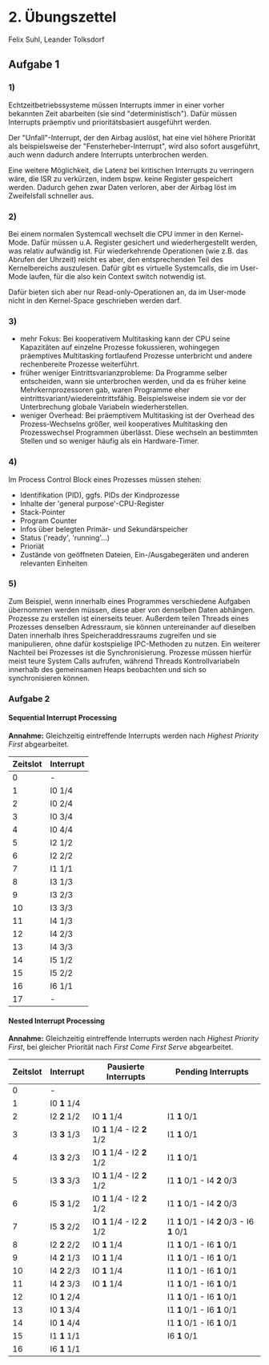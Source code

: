 # 2. Übungszettel

Felix Suhl, Leander Tolksdorf

## Aufgabe 1

### 1)
Echtzeitbetriebssysteme müssen Interrupts immer in einer vorher bekannten Zeit abarbeiten (sie sind "deterministisch"). Dafür müssen Interrupts präemptiv und prioritätsbasiert ausgeführt werden. 

Der "Unfall"-Interrupt, der den Airbag auslöst, hat eine viel höhere Priorität als beispielsweise der "Fensterheber-Interrupt", wird also sofort ausgeführt, auch wenn dadurch andere Interrupts unterbrochen werden. 

Eine weitere Möglichkeit, die Latenz bei kritischen Interrupts zu verringern wäre, die ISR zu verkürzen, indem bspw. keine Register gespeichert werden. Dadurch gehen zwar Daten verloren, aber der Airbag löst im Zweifelsfall schneller aus.

### 2)

Bei einem normalen Systemcall wechselt die CPU immer in den Kernel-Mode. Dafür müssen u.A. Register gesichert und wiederhergestellt werden, was relativ aufwändig ist. Für wiederkehrende Operationen (wie z.B. das Abrufen der Uhrzeit) reicht es aber, den entsprechenden Teil des Kernelbereichs auszulesen. Dafür gibt es virtuelle Systemcalls, die im User-Mode laufen, für die also kein Context switch notwendig ist.

Dafür bieten sich aber nur Read-only-Operationen an, da im User-mode nicht in den Kernel-Space geschrieben werden darf.

### 3)
- mehr Fokus: Bei kooperativem Multitasking kann der CPU seine Kapazitäten auf einzelne Prozesse fokussieren, wohingegen präemptives Multitasking fortlaufend Prozesse unterbricht und andere rechenbereite Prozesse weiterführt. 
- früher weniger Eintrittsvarianzprobleme: Da Programme selber entscheiden, wann sie unterbrochen werden, und da es früher keine Mehrkernprozessoren gab, waren Programme eher eintrittsvariant/wiedereintrittsfähig. Beispielsweise indem sie vor der Unterbrechung globale Variabeln wiederherstellen.
- weniger Overhead: Bei präemptivem Multitasking ist der Overhead des Prozess-Wechselns größer, weil kooperatives Multitasking den Prozesswechsel Programmen überlässt. Diese wechseln an bestimmten Stellen und so weniger häufig als ein Hardware-Timer.

### 4)
Im Process Control Block eines Prozesses müssen stehen:

- Identifikation (PID), ggfs. PIDs der Kindprozesse
- Inhalte der 'general purpose'-CPU-Register
- Stack-Pointer
- Program Counter
- Infos über belegten Primär- und Sekundärspeicher
- Status ('ready', 'running'...)
- Prioriät
- Zustände von geöffneten Dateien, Ein-/Ausgabegeräten und anderen relevanten Einheiten

### 5)
Zum Beispiel, wenn innerhalb eines Programmes verschiedene Aufgaben übernommen werden müssen, diese aber von denselben Daten abhängen. Prozesse zu erstellen ist einerseits teuer. Außerdem teilen Threads eines Prozesses denselben Adressraum, sie können untereinander auf dieselben Daten innerhalb ihres Speicheraddressraums zugreifen und sie manipulieren, ohne dafür kostspielige IPC-Methoden zu nutzen.
Ein weiterer Nachteil bei Prozesses ist die Synchronisierung. Prozesse müssen hierfür meist teure System Calls aufrufen, während Threads Kontrollvariabeln innerhalb des gemeinsamen Heaps beobachten und sich so synchronisieren können. 

### Aufgabe 2

#### Sequential Interrupt Processing

**Annahme:** Gleichzeitig eintreffende Interrupts werden nach *Highest Priority First* abgearbeitet.

| Zeitslot | Interrupt |
| -------- | --------- |
| 0        | -         |
| 1        | I0 1/4    |
| 2        | I0 2/4    |
| 3        | I0 3/4    |
| 4        | I0 4/4    |
| 5        | I2 1/2    |
| 6        | I2 2/2    |
| 7        | I1 1/1    |
| 8        | I3 1/3    |
| 9        | I3 2/3    |
| 10       | I3 3/3    |
| 11       | I4 1/3    |
| 12       | I4 2/3    |
| 13       | I4 3/3    |
| 14       | I5 1/2    |
| 15       | I5 2/2    |
| 16       | I6 1/1    |
| 17       | -         |

#### Nested Interrupt Processing

**Annahme:** Gleichzeitig eintreffende Interrupts werden nach *Highest Priority First*, bei gleicher Priorität nach *First Come First Serve* abgearbeitet.

| Zeitslot | Interrupt    | Pausierte Interrupts        | Pending Interrupts                         |
| -------- | ------------ | --------------------------- | ------------------------------------------ |
| 0        | -            |                             |                                            |
| 1        | I0 **1** 1/4 |                             |                                            |
| 2        | I2 **2** 1/2 | I0 **1** 1/4                | I1 **1** 0/1                               |
| 3        | I3 **3** 1/3 | I0 **1** 1/4 - I2 **2** 1/2 | I1 **1** 0/1                               |
| 4        | I3 **3** 2/3 | I0 **1** 1/4 - I2 **2** 1/2 | I1 **1** 0/1                               |
| 5        | I3 **3** 3/3 | I0 **1** 1/4 - I2 **2** 1/2 | I1 **1** 0/1 - I4 **2** 0/3                |
| 6        | I5 **3** 1/2 | I0 **1** 1/4 - I2 **2** 1/2 | I1 **1** 0/1 - I4 **2** 0/3                |
| 7        | I5 **3** 2/2 | I0 **1** 1/4 - I2 **2** 1/2 | I1 **1** 0/1 - I4 **2** 0/3 - I6 **1** 0/1 |
| 8        | I2 **2** 2/2 | I0 **1** 1/4                | I1 **1** 0/1 - I6 **1** 0/1                |
| 9        | I4 **2** 1/3 | I0 **1** 1/4                | I1 **1** 0/1 - I6 **1** 0/1                |
| 10       | I4 **2** 2/3 | I0 **1** 1/4                | I1 **1** 0/1 - I6 **1** 0/1                |
| 11       | I4 **2** 3/3 | I0 **1** 1/4                | I1 **1** 0/1 - I6 **1** 0/1                |
| 12       | I0 **1** 2/4 |                             | I1 **1** 0/1 - I6 **1** 0/1                |
| 13       | I0 **1** 3/4 |                             | I1 **1** 0/1 - I6 **1** 0/1                |
| 14       | I0 **1** 4/4 |                             | I1 **1** 0/1 - I6 **1** 0/1                |
| 15       | I1 **1** 1/1 |                             | I6 **1** 0/1                               |
| 16       | I6 **1** 1/1 |                             |                                            |

